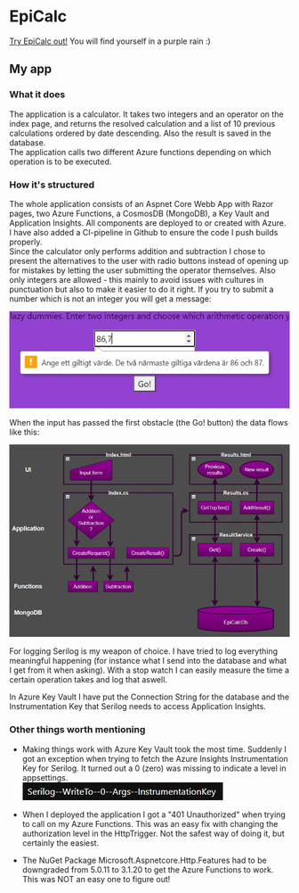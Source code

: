 # EpiCalc  

[Try EpiCalc out!](https://epicalc.azurewebsites.net) You will find yourself in a purple rain :)   

## My app
### What it does
The application is a calculator. It takes two integers and an operator on the index page, and returns the resolved calculation and a list of 10 previous calculations ordered by date descending. Also the result is saved in the database.  
The application calls two different Azure functions depending on which operation is to be executed. 
 
### How it's structured
The whole application consists of an Aspnet Core Webb App with Razor pages, two Azure Functions, a CosmosDB (MongoDB), a Key Vault and Application Insights. 
All components are deployed to or created with Azure. I have also added a CI-pipeline in Github to ensure the code I push builds properly.  
Since the calculator only performs addition and subtraction I chose to present the alternatives to the user with radio buttons instead of opening up for mistakes by letting the user submitting the operator themselves. Also only integers are allowed - this mainly to avoid issues with cultures in punctuation but also to make it easier to do it right. If you try to submit a number which is not an integer you will get a message:  

![Message when trying to do wrong](/Documentation/intsonly.jpg)

When the input has passed the first obstacle (the Go! button) the data flows like this:  

![Dataflow](/Documentation/dataflow.jpg)

For logging Serilog is my weapon of choice. I have tried to log everything meaningful happening (for instance what I send into the database and what I get from it when asking). With a stop watch I can easily measure the time a certain operation takes and log that aswell. 

In Azure Key Vault I have put the Connection String for the database and the Instrumentation Key that Serilog needs to access Application Insights. 

### Other things worth mentioning
- Making things work with Azure Key Vault took the most time. Suddenly I got an exception when trying to fetch the Azure Insights Instrumentation Key for Serilog. It turned out a 0 (zero) was missing to indicate a level in appsettings.  
![Serilog issue](/Documentation/serilog.jpg)

- When I deployed the application I got a  "401 Unauthorized" when trying to call on my Azure Functions. This was an easy fix with changing the authorization level in the HttpTrigger. Not the safest way of doing it, but certainly the easiest.  

- The NuGet Package Microsoft.Aspnetcore.Http.Features had to be downgraded from 5.0.11 to 3.1.20 to get the Azure Functions to work. This was NOT an easy one to figure out!